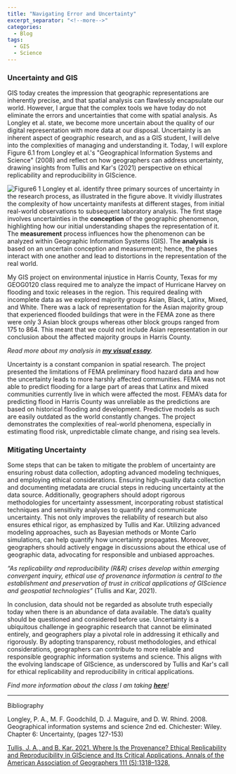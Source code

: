 ```yaml
---
title: "Navigating Error and Uncertainty"
excerpt_separator: "<!--more-->"
categories:
  - Blog
tags:
  - GIS
  - Science
---
```

### Uncertainty and GIS

GIS today creates the impression that geographic representations are inherently precise, and that spatial analysis can flawlessly encapsulate our world. However, I argue that the complex tools we have today do not eliminate the errors and uncertainties that come with spatial analysis. As Longley et al. state, we become more uncertain about the quality of our digital representation with more data at our disposal. Uncertainty is an inherent aspect of geographic research, and as a GIS student, I will delve into the complexities of managing and understanding it. Today, I will explore Figure 6.1 from Longley et al.'s "Geographical Information Systems and Science" (2008) and reflect on how geographers can address uncertainty, drawing insights from Tullis and Kar's (2021) perspective on ethical replicability and reproducibility in GIScience.
 
![Figure6 1](https://github.com/katieheo/katieheo.github.io/assets/144823095/66d97913-df4c-4e19-ab77-a94890687e33)
Longley et al. identify three primary sources of uncertainty in the research process, as illustrated in the figure above. It vividly illustrates the complexity of how uncertainty manifests at different stages, from initial real-world observations to subsequent laboratory analysis. The first stage involves uncertainties in the **conception** of the geographic phenomenon, highlighting how our initial understanding shapes the representation of it. The **measurement** process influences how the phenomenon can be analyzed within Geographic Information Systems (GIS). The **analysis** is based on an uncertain conception and measurement; hence, the phases interact with one another and lead to distortions in the representation of the real world.

My GIS project on environmental injustice in Harris County, Texas for my GEOG0120 class required me to analyze the impact of Hurricane Harvey on flooding and toxic releases in the region. This required dealing with incomplete data as we explored majority groups Asian, Black, Latinx, Mixed, and White. There was a lack of representation for the Asian majority group that experienced flooded buildings that were in the FEMA zone as there were only 3 Asian block groups whereas other block groups ranged from 175 to 864. This meant that we could not include Asian representation in our conclusion about the affected majority groups in Harris County. 

*Read more about my analysis in [**my visual essay**](/assets/files/TXProject_Heo.pdf).*

Uncertainty is a constant companion in spatial research. The project presented the limitations of FEMA preliminary flood hazard data and how the uncertainty leads to more harshly affected communities. FEMA was not able to predict flooding for a large part of areas that Latinx and mixed communities currently live in which were affected the most. FEMA’s data for predicting flood in Harris County was unreliable as the predictions are based on historical flooding and development. Predictive models as such are easily outdated as the world constantly changes. The project demonstrates the complexities of real-world phenomena, especially in estimating flood risk, unpredictable climate change, and rising sea levels. 

### Mitigating Uncertainty

Some steps that can be taken to mitigate the problem of uncertainty are ensuring robust data collection, adopting advanced modeling techniques, and employing ethical considerations. Ensuring high-quality data collection and documenting metadata are crucial steps in reducing uncertainty at the data source. Additionally, geographers should adopt rigorous methodologies for uncertainty assessment, incorporating robust statistical techniques and sensitivity analyses to quantify and communicate uncertainty. This not only improves the reliability of research but also ensures ethical rigor, as emphasized by Tullis and Kar. Utilizing advanced modeling approaches, such as Bayesian methods or Monte Carlo simulations, can help quantify how uncertainty propagates. Moreover, geographers should actively engage in discussions about the ethical use of geographic data, advocating for responsible and unbiased approaches.

*“As replicability and reproducibility (R&R) crises develop within emerging convergent inquiry, ethical use of provenance information is central to the establishment and preservation of trust in critical applications of GIScience and geospatial technologies”* (Tullis and Kar, 2021).

In conclusion, data should not be regarded as absolute truth especially today when there is an abundance of data available. The data’s quality should be questioned and considered before use. Uncertainty is a ubiquitous challenge in geographic research that cannot be eliminated entirely, and geographers play a pivotal role in addressing it ethically and rigorously. By adopting transparency, robust methodologies, and ethical considerations, geographers can contribute to more reliable and responsible geographic information systems and science. This aligns with the evolving landscape of GIScience, as underscored by Tullis and Kar's call for ethical replicability and reproducibility in critical applications.

*Find more information about the class I am taking [**here**](https://opengisci.github.io)!*

--------
Bibliography

Longley, P. A., M. F. Goodchild, D. J. Maguire, and D. W. Rhind. 2008. Geographical information systems and science 2nd ed. Chichester: Wiley.
Chapter 6: Uncertainty, (pages 127-153)

[Tullis, J. A., and B. Kar. 2021. Where Is the Provenance? Ethical Replicability and Reproducibility in GIScience and Its Critical Applications. Annals of the American Association of Geographers 111 (5):1318–1328.]( https://www.tandfonline.com/doi/full/10.1080/24694452.2020.1806029)


